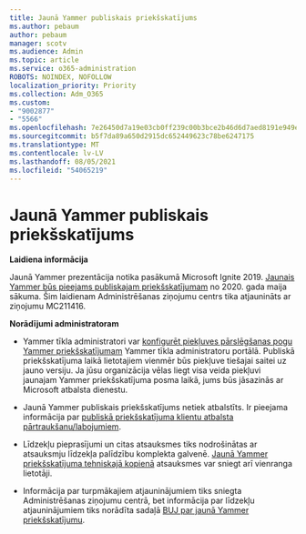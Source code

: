 ```yaml
---
title: Jaunā Yammer publiskais priekšskatījums
ms.author: pebaum
author: pebaum
manager: scotv
ms.audience: Admin
ms.topic: article
ms.service: o365-administration
ROBOTS: NOINDEX, NOFOLLOW
localization_priority: Priority
ms.collection: Adm_O365
ms.custom:
- "9002877"
- "5566"
ms.openlocfilehash: 7e26450d7a19e03cb0ff239c00b3bce2b46d6d7aed8191e949ef6c0711aa9035
ms.sourcegitcommit: b5f7da89a650d2915dc652449623c78be6247175
ms.translationtype: MT
ms.contentlocale: lv-LV
ms.lasthandoff: 08/05/2021
ms.locfileid: "54065219"
---
```

# <a name="new-yammer-public-preview"></a>Jaunā Yammer publiskais priekšskatījums

**Laidiena informācija**

Jaunā Yammer prezentācija notika pasākumā Microsoft Ignite 2019. [Jaunais Yammer būs pieejams publiskajam priekšskatījumam](https://docs.microsoft.com/yammer/get-started-with-yammer/newyammer-faq) no 2020. gada maija sākuma. Šim laidienam Administrēšanas ziņojumu centrs tika atjaunināts ar ziņojumu MC211416.

**Norādījumi administratoram**

- Yammer tīkla administratori var [konfigurēt piekļuves pārslēgšanas pogu Yammer priekšskatījumam](https://docs.microsoft.com/yammer/get-started-with-yammer/administrative-settings-opt-in-newyammer) Yammer tīkla administratoru portālā. Publiskā priekšskatījuma laikā lietotajiem vienmēr būs piekļuve tiešajai saitei uz jauno versiju. Ja jūsu organizācija vēlas liegt visa veida piekļuvi jaunajam Yammer priekšskatījuma posma laikā, jums būs jāsazinās ar Microsoft atbalsta dienestu.

- Jaunā Yammer publiskais priekšskatījums netiek atbalstīts. Ir pieejama informācija par [publiskā priekšskatījuma klientu atbalsta pārtraukšanu/labojumiem](https://docs.microsoft.com/yammer/get-started-with-yammer/newyammer-faq#yammer-preview-customer-support).

- Līdzekļu pieprasījumi un citas atsauksmes tiks nodrošinātas ar atsauksmju līdzekļa palīdzību komplekta galvenē. [Jaunā Yammer priekšskatījuma tehniskajā kopienā](https://techcommunity.microsoft.com/t5/new-yammer-preview/bd-p/NewYammerPreview) atsauksmes var sniegt arī vienranga lietotāji.

- Informācija par turpmākajiem atjauninājumiem tiks sniegta Administrēšanas ziņojumu centrā, bet informācija par līdzekļu atjauninājumiem tiks norādīta sadaļā [BUJ par jaunā Yammer priekšskatījumu](https://docs.microsoft.com/yammer/get-started-with-yammer/newyammer-faq).
